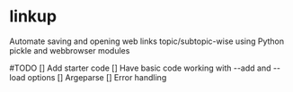 # linkup
Automate saving and opening web links topic/subtopic-wise using Python pickle and webbrowser modules

#TODO
[] Add starter code
[] Have basic code working with --add and --load options
[] Argeparse
[] Error handling
